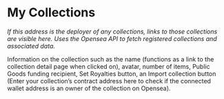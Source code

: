 # My Collections

_If this address is the deployer of any collections, links to those collections are visible here. Uses the Opensea API to fetch registered collections and associated data._

Information on the collection such as the name (functions as a link to the collection detail page when clicked on), avatar, number of items, Public Goods funding recipient, Set Royalties button, an Import collection button (Enter your collection’s contract address here to check if the connected wallet address is an owner of the collection on Opensea).
